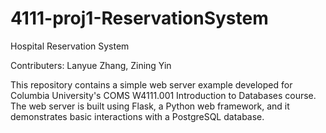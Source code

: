 # 4111-proj1-ReservationSystem

Hospital Reservation System

Contributers: Lanyue Zhang, Zining Yin

This repository contains a simple web server example developed for Columbia University's COMS W4111.001 Introduction to Databases course. The web server is built using Flask, a Python web framework, and it demonstrates basic interactions with a PostgreSQL database.




